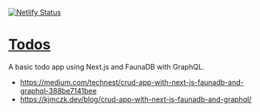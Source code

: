 [![Netlify Status](https://api.netlify.com/api/v1/badges/b45acbd5-aea7-498e-afeb-f145d15266d3/deploy-status)](https://app.netlify.com/sites/hellobrian-todos/deploys)

# [Todos](https://hellobrian-todos.netlify.app/)

A basic todo app using Next.js and FaunaDB with GraphQL.

- https://medium.com/technest/crud-app-with-next-js-faunadb-and-graphql-388be7141bee
- https://kjmczk.dev/blog/crud-app-with-next-js-faunadb-and-graphql/
